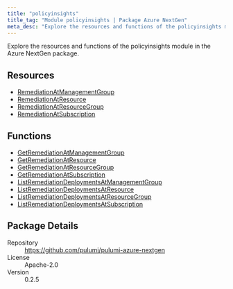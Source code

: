 ```yaml
---
title: "policyinsights"
title_tag: "Module policyinsights | Package Azure NextGen"
meta_desc: "Explore the resources and functions of the policyinsights module in the Azure NextGen package."
---
```


<!-- WARNING: this file was generated by Pulumi Docs Generator. -->
<!-- Do not edit by hand unless you're certain you know what you are doing! -->

Explore the resources and functions of the policyinsights module in the Azure NextGen package.

<h2 id="resources">Resources</h2>
<ul class="api">
    <li><a href="remediationatmanagementgroup" title="RemediationAtManagementGroup"><span class="symbol resource"></span>RemediationAtManagementGroup</a></li>
    <li><a href="remediationatresource" title="RemediationAtResource"><span class="symbol resource"></span>RemediationAtResource</a></li>
    <li><a href="remediationatresourcegroup" title="RemediationAtResourceGroup"><span class="symbol resource"></span>RemediationAtResourceGroup</a></li>
    <li><a href="remediationatsubscription" title="RemediationAtSubscription"><span class="symbol resource"></span>RemediationAtSubscription</a></li>
</ul>

<h2 id="functions">Functions</h2>
<ul class="api">
    <li><a href="getremediationatmanagementgroup" title="GetRemediationAtManagementGroup"><span class="symbol function"></span>GetRemediationAtManagementGroup</a></li>
    <li><a href="getremediationatresource" title="GetRemediationAtResource"><span class="symbol function"></span>GetRemediationAtResource</a></li>
    <li><a href="getremediationatresourcegroup" title="GetRemediationAtResourceGroup"><span class="symbol function"></span>GetRemediationAtResourceGroup</a></li>
    <li><a href="getremediationatsubscription" title="GetRemediationAtSubscription"><span class="symbol function"></span>GetRemediationAtSubscription</a></li>
    <li><a href="listremediationdeploymentsatmanagementgroup" title="ListRemediationDeploymentsAtManagementGroup"><span class="symbol function"></span>ListRemediationDeploymentsAtManagementGroup</a></li>
    <li><a href="listremediationdeploymentsatresource" title="ListRemediationDeploymentsAtResource"><span class="symbol function"></span>ListRemediationDeploymentsAtResource</a></li>
    <li><a href="listremediationdeploymentsatresourcegroup" title="ListRemediationDeploymentsAtResourceGroup"><span class="symbol function"></span>ListRemediationDeploymentsAtResourceGroup</a></li>
    <li><a href="listremediationdeploymentsatsubscription" title="ListRemediationDeploymentsAtSubscription"><span class="symbol function"></span>ListRemediationDeploymentsAtSubscription</a></li>
</ul>

<h2 id="package-details">Package Details</h2>
<dl class="package-details">
	<dt>Repository</dt>
	<dd><a href="https://github.com/pulumi/pulumi-azure-nextgen">https://github.com/pulumi/pulumi-azure-nextgen</a></dd>
	<dt>License</dt>
	<dd>Apache-2.0</dd>
	<dt>Version</dt>
	<dd>0.2.5</dd>
</dl>




